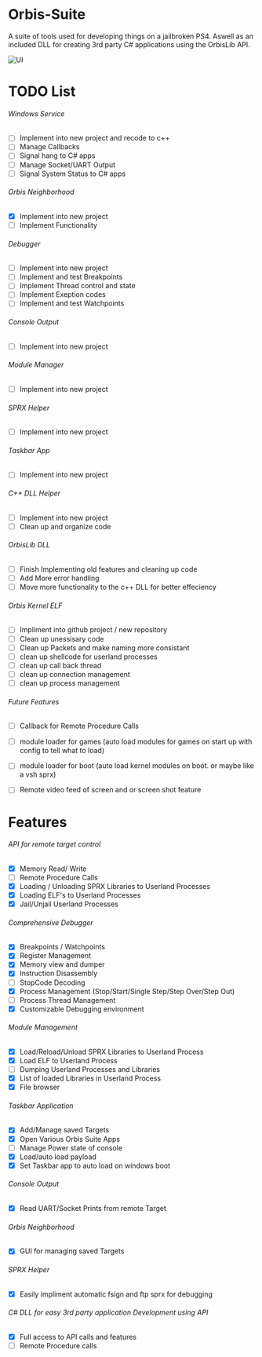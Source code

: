 # Orbis-Suite
A suite of tools used for developing things on a jailbroken PS4. Aswell as an included DLL for creating 3rd party C# applications using the OrbisLib API.

![UI](https://pbs.twimg.com/media/EDNZOwDVUAAoeJF?format=jpg&name=4096x4096)

# TODO List
###### Windows Service
- [ ] Implement into new project and recode to c++
- [ ] Manage Callbacks
- [ ] Signal hang to C# apps
- [ ] Manage Socket/UART Output
- [ ] Signal System Status to C# apps
###### Orbis Neighborhood
- [x] Implement into new project
- [ ] Implement Functionality
###### Debugger
- [ ] Implement into new project
- [ ] Implement and test Breakpoints
- [ ] Implement Thread control and state
- [ ] Implement Exeption codes
- [ ] Implement and test Watchpoints	
###### Console Output
- [ ] Implement into new project
###### Module Manager
- [ ] Implement into new project
###### SPRX Helper
- [ ] Implement into new project
###### Taskbar App
- [ ] Implement into new project
###### C++ DLL Helper
- [ ] Implement into new project
- [ ] Clean up and organize code
###### OrbisLib DLL
- [ ] Finish Implementing old features and cleaning up code
- [ ] Add More error handling 
- [ ] Move more functionality to the c++ DLL for better effeciency
###### Orbis Kernel ELF
- [ ] Impliment into github project / new repository
- [ ] Clean up unessisary code
- [ ] Clean up Packets and make naming more consistant
- [ ] clean up shellcode for userland processes
- [ ] clean up call back thread
- [ ] clean up connection management
- [ ] clean up process management
###### Future Features
- [ ] Callback for Remote Procedure Calls
- [ ] module loader for games (auto load modules for games on start up with config to tell what to load)
- [ ] module loader for boot (auto load kernel modules on boot. or maybe like a vsh sprx)
- [ ] Remote video feed of screen and or screen shot feature


# Features
###### API for remote target control
- [x] Memory Read/ Write
- [ ] Remote Procedure Calls
- [x] Loading / Unloading SPRX Libraries to Userland Processes
- [x] Loading ELF's to Userland Processes
- [x] Jail/Unjail Userland Processes
###### Comprehensive Debugger
- [x] Breakpoints / Watchpoints
- [x] Register Management
- [x] Memory view and dumper
- [x] Instruction Disassembly
- [ ] StopCode Decoding
- [x] Process Management (Stop/Start/Single Step/Step Over/Step Out)
- [ ] Process Thread Management
- [x] Customizable Debugging environment
###### Module Management
- [x] Load/Reload/Unload SPRX Libraries to Userland Process
- [x] Load ELF to Userland Process
- [ ] Dumping Userland Processes and Libraries
- [x] List of loaded Libraries in Userland Process
- [x] File browser
###### Taskbar Application
- [x] Add/Manage saved Targets
- [x] Open Various Orbis Suite Apps
- [ ] Manage Power state of console
- [x] Load/auto load payload
- [x] Set Taskbar app to auto load on windows boot
###### Console Output
- [x] Read UART/Socket Prints from remote Target
###### Orbis Neighborhood
- [x] GUI for managing saved Targets
###### SPRX Helper
- [x] Easily impliment automatic fsign and ftp sprx for debugging
###### C# DLL for easy 3rd party application Development using API
- [x] Full access to API calls and features
- [ ] Remote Procedure calls
